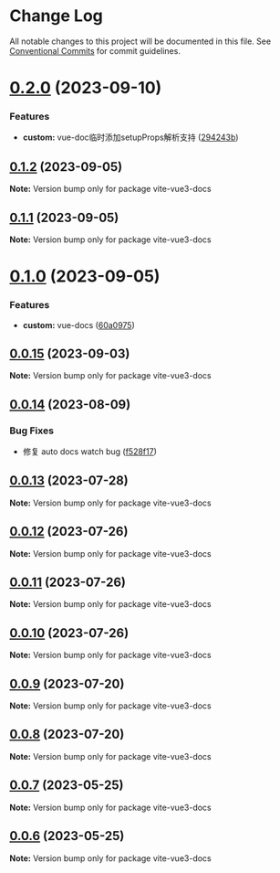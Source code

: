 # Change Log

All notable changes to this project will be documented in this file.
See [Conventional Commits](https://conventionalcommits.org) for commit guidelines.

# [0.2.0](https://github.com/palxiao/front-end-arsenal/compare/vite-vue3-docs@0.1.2...vite-vue3-docs@0.2.0) (2023-09-10)


### Features

* **custom:** vue-doc临时添加setupProps解析支持 ([294243b](https://github.com/palxiao/front-end-arsenal/commit/294243b1cba6fd124abbdec23e2ee4985dce1da7))





## [0.1.2](https://github.com/palxiao/front-end-arsenal/compare/vite-vue3-docs@0.1.1...vite-vue3-docs@0.1.2) (2023-09-05)

**Note:** Version bump only for package vite-vue3-docs





## [0.1.1](https://github.com/palxiao/front-end-arsenal/compare/vite-vue3-docs@0.1.0...vite-vue3-docs@0.1.1) (2023-09-05)

**Note:** Version bump only for package vite-vue3-docs

# [0.1.0](https://github.com/palxiao/front-end-arsenal/compare/vite-vue3-docs@0.0.15...vite-vue3-docs@0.1.0) (2023-09-05)

### Features

- **custom:** vue-docs ([60a0975](https://github.com/palxiao/front-end-arsenal/commit/60a0975530c71bd58aa8c5ea48b9ad5192bc5c62))

## [0.0.15](https://github.com/palxiao/front-end-arsenal/compare/vite-vue3-docs@0.0.14...vite-vue3-docs@0.0.15) (2023-09-03)

**Note:** Version bump only for package vite-vue3-docs

## [0.0.14](https://github.com/palxiao/front-end-arsenal/compare/vite-vue3-docs@0.0.13...vite-vue3-docs@0.0.14) (2023-08-09)

### Bug Fixes

- 修复 auto docs watch bug ([f528f17](https://github.com/palxiao/front-end-arsenal/commit/f528f177816e84e85f9f59a7ac1a24fb61242426))

## [0.0.13](https://github.com/palxiao/front-end-arsenal/compare/vite-vue3-docs@0.0.12...vite-vue3-docs@0.0.13) (2023-07-28)

**Note:** Version bump only for package vite-vue3-docs

## [0.0.12](https://github.com/palxiao/front-end-arsenal/compare/vite-vue3-docs@0.0.11...vite-vue3-docs@0.0.12) (2023-07-26)

**Note:** Version bump only for package vite-vue3-docs

## [0.0.11](https://github.com/palxiao/front-end-arsenal/compare/vite-vue3-docs@0.0.10...vite-vue3-docs@0.0.11) (2023-07-26)

**Note:** Version bump only for package vite-vue3-docs

## [0.0.10](https://github.com/palxiao/front-end-arsenal/compare/vite-vue3-docs@0.0.9...vite-vue3-docs@0.0.10) (2023-07-26)

**Note:** Version bump only for package vite-vue3-docs

## [0.0.9](https://github.com/palxiao/front-end-arsenal/compare/vite-vue3-docs@0.0.8...vite-vue3-docs@0.0.9) (2023-07-20)

**Note:** Version bump only for package vite-vue3-docs

## [0.0.8](https://github.com/palxiao/front-end-arsenal/compare/vite-vue3-docs@0.0.7...vite-vue3-docs@0.0.8) (2023-07-20)

**Note:** Version bump only for package vite-vue3-docs

## [0.0.7](https://github.com/palxiao/front-end-arsenal/compare/vite-vue3-docs@0.0.6...vite-vue3-docs@0.0.7) (2023-05-25)

**Note:** Version bump only for package vite-vue3-docs

## [0.0.6](https://github.com/palxiao/front-end-arsenal/compare/vite-vue3-docs@0.0.5...vite-vue3-docs@0.0.6) (2023-05-25)

**Note:** Version bump only for package vite-vue3-docs
